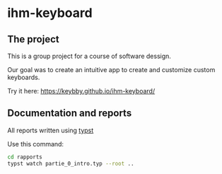 # ihm-keyboard

## The project

This is a group project for a course of software dessign.

Our goal was to create an intuitive app to create and customize custom keyboards.

Try it here: https://keybby.github.io/ihm-keyboard/



## Documentation and reports

All reports written using [typst](https://typst.app/docs/)

Use this command:
```bash
cd rapports
typst watch partie_0_intro.typ --root ..
```
